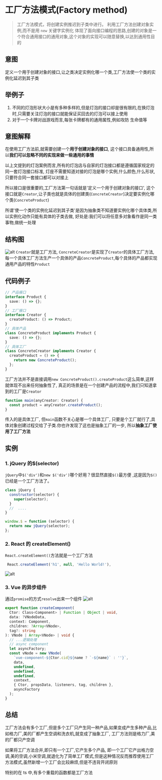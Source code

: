 # 工厂方法模式(Factory method)

> 工厂方法模式，将创建实例推迟到子类中进行。
> 利用工厂方法创建对象实例,而不是用 `new` 关键字实例化
> 体现了面向接口编程的思路,创建的对象是一个符合通用接口的通用对象,这个对象的实现可以随意替换,以达到通用性目的

## 意图

定义一个用于创建对象的接口,让之类决定实例化哪一个类,工厂方法使一个类的实例化延迟到其子类

## 举例子

1. 不同的灯泡形状大小是有多种多样的,但是灯泡的接口却是很有限的,在换灯泡时,只需要关注灯泡的接口就能保证买回去的灯泡可以接上使用
2. 对于一个卡牌对战游戏而言,每张卡牌都有的通用属性,例如攻防 生命值等

## 意图解释

在使用工厂方法前,就需要创建一个**用于创建对象的接口**, 这个接口具备通用性,所以**我们可以忽略不同的实现来做一些通用的事情**

以上文提到的灯泡案例而言,所有的灯泡店与自家的灯泡接口都是遵循国家规定的同一套灯泡接口标准, 灯座不需要知道对接的灯泡是哪个实例,什么颜色,什么形状,只要符合同一套接口都可以对接上

所以接口是很重要的,工厂方法第一句话就是'定义一个用于创建对象的接口', 这个接口就是`Creator`,让子类也就是具体的创建类(`ConcreteCreator`)决定要实例化哪个类(`ConcreteProduct`)

所谓'使一个类的实例化延迟到其子类'是因为抽象类不知道要实例化哪个具体类,所以实例化动作只能有具体的子类去做, 好处是:我们可以将任意多对象看作是同一类事物,做统一处理

## 结构图

![alt](https://intranetproxy.alipay.com/skylark/lark/0/2021/png/294484/1615801169280-d938c35b-5be9-48b1-b6ed-45ba07bf0672.png#align=left&display=inline&height=358&margin=%5Bobject%20Object%5D&originHeight=358&originWidth=1080&status=done&style=none&width=1080)
`Creator`就是工厂方法, `ConcreteCreator`是实现了`Creator`的具体工厂方法, 每一个具体工厂方法生产一个具体的产品`ConcreteProduct`,每个具体的产品都实现通用产品的特性`Product`

## 代码例子

```typescript
// 产品接口
interface Product {
  save: () => {};
}
// 工厂接口
interface Creator {
  createProduct: () => Product;
}
// 具体产品
class ConcreteProduct implements Product {
  save: () => {};
}
// 具体工厂
class ConcreteCreator implements Creator {
  createProduct = () => {
    return new ConcreteProduct();
  };
}
```

工厂方法并不是直接调用`new ConcreteProduct().createProduct`这么简单,这样就体现不出来任何抽象性了, 真正的场景是在一个创建产品的流程中,我们只知道拿到的工厂是`Creator`

```typescript
function main(anyCreator: Creator) {
  const product = anyCreator.createProduct();
}
```

传入的是具体工厂, 但`main`函数不关心是哪一个具体工厂, 只要是个工厂就行了,具体对象创建过程交给了子类.你也许发现了这也是抽象工厂的一步, 所以**抽象工厂使用了工厂方法**

## 实例

### 1. jQuery 的$(selector)

`jQuery`中`$('div')`和`new $('div')`哪个好用？很显然直接`$()`最方便 ,这是因为`$()`已经是一个工厂方法了。

```javascript
class jQuery {
  constructor(selector) {
    super(selector);
  }
  //  ....
}

window.$ = function (selector) {
  return new jQuery(selector);
};
```

### 2. React 的 createElement()

`React.createElement()`方法就是一个工厂方法

```javascript
 React.createElement('h1', null, 'Hello World!'),
```

![alt](https://intranetproxy.alipay.com/skylark/lark/0/2021/png/294484/1615795924242-9621bce4-c9eb-4bfc-b223-8a78eec2bdcf.png#align=left&display=inline&height=498&margin=%5Bobject%20Object%5D&originHeight=498&originWidth=1724&status=done&style=none&width=1724)

### 3. Vue 的异步组件

通过`promise`的方式`resolve`出来一个组件
![alt](https://intranetproxy.alipay.com/skylark/lark/0/2021/png/294484/1615799122540-fd1d08a2-785b-403b-9a2b-3fbccf32f9bd.png#align=left&display=inline&height=385&margin=%5Bobject%20Object%5D&originHeight=385&originWidth=1280&status=done&style=none&width=1280)

```typescript
export function createComponent(
  Ctor: Class<Component> | Function | Object | void,
  data: ?VNodeData,
  context: Component,
  children: ?Array<VNode>,
  tag?: string
): VNode | Array<VNode> | void {
  // ...逻辑处理
  // async component
  let asyncFactory;
  const vNode = new VNode(
    `vue-component-${Ctor.cid}${name ? `-${name}` : ''}`,
    data,
    undefined,
    undefined,
    undefined,
    context,
    { Ctor, propsData, listeners, tag, children },
    asyncFactory
  );
}
```

## 总结

工厂方法会有多个工厂,但是多个工厂只产生同一种产品,如果变成产生多种产品,比如格力厂,美的厂都产生空调和洗衣机,就变成了抽象工厂, 工厂方法则是格力厂,美的厂都只产空调

如果将工厂方法合并,即只有一个工厂,它产生多个产品, 即一个工厂它产出格力空调,美的空调,小米空调,就退化为了简单工厂模式,但是这种情况反而推荐使用工厂方法模式,虽然新增一个工厂会比较麻烦,但是不违背开闭原则

特别的在 ts 中,有多个重载的函数都是工厂方法
